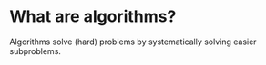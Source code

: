 
# What are algorithms?

Algorithms solve (hard) problems by systematically solving easier subproblems.
